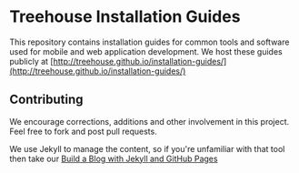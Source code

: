 # Treehouse Installation Guides
This repository contains installation guides for common tools and software used for mobile and web application development. We host these guides publicly at [http://treehouse.github.io/installation-guides/](http://treehouse.github.io/installation-guides/)

## Contributing
We encourage corrections, additions and other involvement in this project. Feel free to fork and post pull requests. 

We use Jekyll to manage the content, so if you're unfamiliar with that tool then take our [Build a Blog with Jekyll and GitHub Pages](http://teamtreehouse.com/library/build-a-blog-with-jekyll-and-github-pages)
